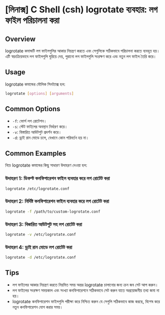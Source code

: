 # [লিনাক্স] C Shell (csh) logrotate ব্যবহার: লগ ফাইল পরিচালনা করা

## Overview
logrotate কমান্ডটি লগ ফাইলগুলির আকার নিয়ন্ত্রণ করতে এবং সেগুলিকে সঠিকভাবে পরিচালনা করতে ব্যবহৃত হয়। এটি স্বয়ংক্রিয়ভাবে লগ ফাইলগুলি ঘুরিয়ে দেয়, পুরানো লগ ফাইলগুলি সংরক্ষণ করে এবং নতুন লগ ফাইল তৈরি করে।

## Usage
logrotate কমান্ডের মৌলিক সিনট্যাক্স হল:

```bash
logrotate [options] [arguments]
```

## Common Options
- `-f`: ফোর্স লগ রোটেশন।
- `-s`: স্টেট ফাইলের অবস্থান নির্ধারণ করে।
- `-v`: বিস্তারিত আউটপুট প্রদর্শন করে।
- `-d`: ড্রাই রান মোডে চলে, যেখানে কোন পরিবর্তন হয় না।

## Common Examples
নিচে logrotate কমান্ডের কিছু সাধারণ উদাহরণ দেওয়া হল:

### উদাহরণ 1: ডিফল্ট কনফিগারেশন ফাইল ব্যবহার করে লগ রোটেট করা
```bash
logrotate /etc/logrotate.conf
```

### উদাহরণ 2: নির্দিষ্ট কনফিগারেশন ফাইল ব্যবহার করে লগ রোটেট করা
```bash
logrotate -f /path/to/custom-logrotate.conf
```

### উদাহরণ 3: বিস্তারিত আউটপুট সহ লগ রোটেট করা
```bash
logrotate -v /etc/logrotate.conf
```

### উদাহরণ 4: ড্রাই রান মোডে লগ রোটেট করা
```bash
logrotate -d /etc/logrotate.conf
```

## Tips
- লগ ফাইলের আকার নিয়ন্ত্রণ করতে নিয়মিত সময় অন্তর logrotate চালানোর জন্য ক্রন জব সেট আপ করুন।
- লগ ফাইলের সংরক্ষণ সময়কাল এবং সংখ্যা কনফিগারেশনে সঠিকভাবে সেট করুন যাতে অপ্রয়োজনীয় তথ্য জমা না হয়।
- logrotate কনফিগারেশন ফাইলগুলি পরীক্ষা করে নিশ্চিত করুন যে সেগুলি সঠিকভাবে কাজ করছে, বিশেষ করে নতুন কনফিগারেশন যোগ করার সময়।